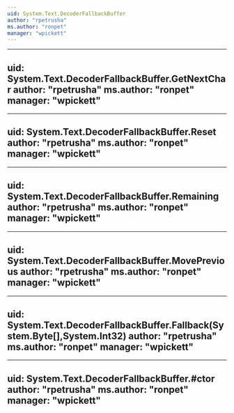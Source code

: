 ```yaml
---
uid: System.Text.DecoderFallbackBuffer
author: "rpetrusha"
ms.author: "ronpet"
manager: "wpickett"
---
```


---
uid: System.Text.DecoderFallbackBuffer.GetNextChar
author: "rpetrusha"
ms.author: "ronpet"
manager: "wpickett"
---

---
uid: System.Text.DecoderFallbackBuffer.Reset
author: "rpetrusha"
ms.author: "ronpet"
manager: "wpickett"
---

---
uid: System.Text.DecoderFallbackBuffer.Remaining
author: "rpetrusha"
ms.author: "ronpet"
manager: "wpickett"
---

---
uid: System.Text.DecoderFallbackBuffer.MovePrevious
author: "rpetrusha"
ms.author: "ronpet"
manager: "wpickett"
---

---
uid: System.Text.DecoderFallbackBuffer.Fallback(System.Byte[],System.Int32)
author: "rpetrusha"
ms.author: "ronpet"
manager: "wpickett"
---

---
uid: System.Text.DecoderFallbackBuffer.#ctor
author: "rpetrusha"
ms.author: "ronpet"
manager: "wpickett"
---
